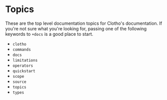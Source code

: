 # Topics
These are the top level documentation topics for Clotho's documentation. If you're not sure what you're looking for, passing one of the following keywords to `+docs` is a good place to start.
- `clotho`
- `commands`
- `docs`
- `limitations`
- `operators`
- `quickstart`
- `scope`
- `source`
- `topics`
- `types`